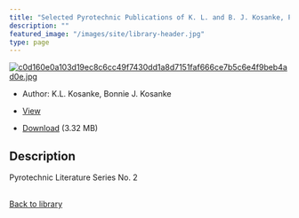 ```yaml
---
title: "Selected Pyrotechnic Publications of K. L. and B. J. Kosanke, Part 2 (1990 and 1992)"
description: ""
featured_image: "/images/site/library-header.jpg"
type: page
---
```


<a href="https://drive.google.com/uc?export=view&id=1ILnMuwVlk4tPMWrvCJFY0rWttnXbIljK" target="_blank">![c0d160e0a103d19ec8c6cc49f7430dd1a8d7151faf666ce7b5c6e4f9beb4ad0e.jpg](https://drive.google.com/uc?export=view&id=1iM2s0ufnHEF0ilZbkMi4iWqEB8nRfnya)</a>
* Author: K.L. Kosanke, Bonnie J. Kosanke
* <a href="https://drive.google.com/uc?export=view&id=1ILnMuwVlk4tPMWrvCJFY0rWttnXbIljK" target="_blank">View</a>

* [Download](https://drive.google.com/uc?export=download&id=1ILnMuwVlk4tPMWrvCJFY0rWttnXbIljK) (3.32 MB)

## Description<div>
<p>Pyrotechnic Literature Series No. 2</p></div>

<br />[Back to library](/library/)
